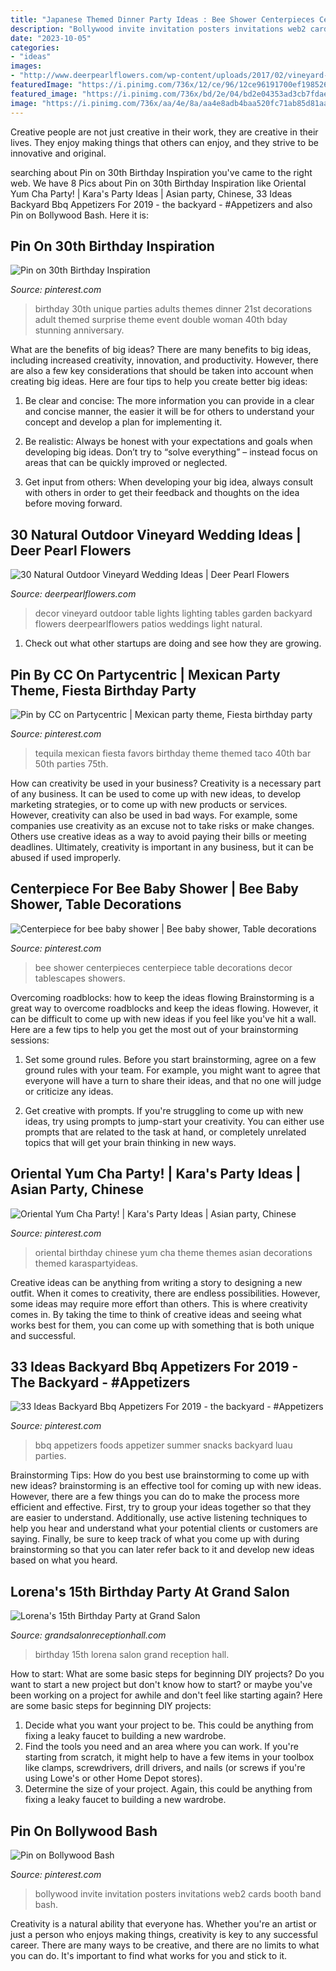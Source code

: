 ```yaml
---
title: "Japanese Themed Dinner Party Ideas : Bee Shower Centerpieces Centerpiece Table Decorations Decor Tablescapes Showers"
description: "Bollywood invite invitation posters invitations web2 cards booth band bash"
date: "2023-10-05"
categories:
- "ideas"
images:
- "http://www.deerpearlflowers.com/wp-content/uploads/2017/02/vineyard-wedding-table-decor.jpg"
featuredImage: "https://i.pinimg.com/736x/12/ce/96/12ce96191700ef19852653fb7ed50e38--mexican-party-favors-fiesta-party.jpg"
featured_image: "https://i.pinimg.com/736x/bd/2e/04/bd2e04353ad3cb7fdae7a3efdda241fe--unique-birthday-party-ideas-th-birthday-parties.jpg"
image: "https://i.pinimg.com/736x/aa/4e/8a/aa4e8adb4baa520fc71ab85d81aa78bc--bee-baby-showers-tablescapes.jpg"
---
```



Creative people are not just creative in their work, they are creative in their lives. They enjoy making things that others can enjoy, and they strive to be innovative and original.

	

		
searching about Pin on 30th Birthday Inspiration you've came to the right web. We have 8 Pics about Pin on 30th Birthday Inspiration like Oriental Yum Cha Party! | Kara&#039;s Party Ideas | Asian party, Chinese, 33 Ideas Backyard Bbq Appetizers For 2019 - the backyard - #Appetizers and also Pin on Bollywood Bash. Here it is:
		
    
## Pin On 30th Birthday Inspiration

<img loading=lazy src="https://i.pinimg.com/736x/bd/2e/04/bd2e04353ad3cb7fdae7a3efdda241fe--unique-birthday-party-ideas-th-birthday-parties.jpg" onerror="this.onerror=null;this.src='https://tse4.mm.bing.net/th?id=OIP.pXibzKJu8JZ6K09u_d9bOAHaOq&amp;pid=15.1';" alt="Pin on 30th Birthday Inspiration">

_Source: pinterest.com_

>birthday 30th unique parties adults themes dinner 21st decorations adult themed surprise theme event double woman 40th bday stunning anniversary. 

	

What are the benefits of big ideas?
There are many benefits to big ideas, including increased creativity, innovation, and productivity. However, there are also a few key considerations that should be taken into account when creating big ideas. Here are four tips to help you create better big ideas:
1. Be clear and concise: The more information you can provide in a clear and concise manner, the easier it will be for others to understand your concept and develop a plan for implementing it.

2. Be realistic: Always be honest with your expectations and goals when developing big ideas. Don’t try to “solve everything” – instead focus on areas that can be quickly improved or neglected.

3. Get input from others: When developing your big idea, always consult with others in order to get their feedback and thoughts on the idea before moving forward.

    
## 30 Natural Outdoor Vineyard Wedding Ideas | Deer Pearl Flowers

<img loading=lazy src="http://www.deerpearlflowers.com/wp-content/uploads/2017/02/vineyard-wedding-table-decor.jpg" onerror="this.onerror=null;this.src='https://tse2.mm.bing.net/th?id=OIP.2iFlS7CCUPmdBiNrNVXohwHaLH&amp;pid=15.1';" alt="30 Natural Outdoor Vineyard Wedding Ideas | Deer Pearl Flowers">

_Source: deerpearlflowers.com_

>decor vineyard outdoor table lights lighting tables garden backyard flowers deerpearlflowers patios weddings light natural. 

	

1. Check out what other startups are doing and see how they are growing.

    
## Pin By CC On Partycentric | Mexican Party Theme, Fiesta Birthday Party

<img loading=lazy src="https://i.pinimg.com/736x/12/ce/96/12ce96191700ef19852653fb7ed50e38--mexican-party-favors-fiesta-party.jpg" onerror="this.onerror=null;this.src='https://tse1.mm.bing.net/th?id=OIP.0rYQmhX3Wf-s0qrxHm4gXAHaJ3&amp;pid=15.1';" alt="Pin by CC on Partycentric | Mexican party theme, Fiesta birthday party">

_Source: pinterest.com_

>tequila mexican fiesta favors birthday theme themed taco 40th bar 50th parties 75th. 

	

How can creativity be used in your business?
Creativity is a necessary part of any business. It can be used to come up with new ideas, to develop marketing strategies, or to come up with new products or services. However, creativity can also be used in bad ways. For example, some companies use creativity as an excuse not to take risks or make changes. Others use creative ideas as a way to avoid paying their bills or meeting deadlines. Ultimately, creativity is important in any business, but it can be abused if used improperly.

    
## Centerpiece For Bee Baby Shower | Bee Baby Shower, Table Decorations

<img loading=lazy src="https://i.pinimg.com/736x/aa/4e/8a/aa4e8adb4baa520fc71ab85d81aa78bc--bee-baby-showers-tablescapes.jpg" onerror="this.onerror=null;this.src='https://tse4.mm.bing.net/th?id=OIP.T03c6Jch5cRK5l0TNikbSwHaJ3&amp;pid=15.1';" alt="Centerpiece for bee baby shower | Bee baby shower, Table decorations">

_Source: pinterest.com_

>bee shower centerpieces centerpiece table decorations decor tablescapes showers. 

	

Overcoming roadblocks: how to keep the ideas flowing
Brainstorming is a great way to overcome roadblocks and keep the ideas flowing. However, it can be difficult to come up with new ideas if you feel like you've hit a wall. Here are a few tips to help you get the most out of your brainstorming sessions:
1. Set some ground rules. Before you start brainstorming, agree on a few ground rules with your team. For example, you might want to agree that everyone will have a turn to share their ideas, and that no one will judge or criticize any ideas.

2. Get creative with prompts. If you're struggling to come up with new ideas, try using prompts to jump-start your creativity. You can either use prompts that are related to the task at hand, or completely unrelated topics that will get your brain thinking in new ways.


    
## Oriental Yum Cha Party! | Kara&#039;s Party Ideas | Asian Party, Chinese

<img loading=lazy src="https://i.pinimg.com/736x/1a/3d/55/1a3d5549440a87efc12fae185506ed56.jpg" onerror="this.onerror=null;this.src='https://tse2.mm.bing.net/th?id=OIP.Gv8BGtbAjbG2Wikk4HSOHQHaLG&amp;pid=15.1';" alt="Oriental Yum Cha Party! | Kara&#039;s Party Ideas | Asian party, Chinese">

_Source: pinterest.com_

>oriental birthday chinese yum cha theme themes asian decorations themed karaspartyideas. 

	

Creative ideas can be anything from writing a story to designing a new outfit. When it comes to creativity, there are endless possibilities. However, some ideas may require more effort than others. This is where creativity comes in. By taking the time to think of creative ideas and seeing what works best for them, you can come up with something that is both unique and successful.

    
## 33 Ideas Backyard Bbq Appetizers For 2019 - The Backyard - #Appetizers

<img loading=lazy src="https://i.pinimg.com/736x/5a/63/d2/5a63d20dc59b8b04abb1c4d775717488.jpg" onerror="this.onerror=null;this.src='https://tse3.mm.bing.net/th?id=OIP.EOgAw_LUGthkx6roz8v13AAAAA&amp;pid=15.1';" alt="33 Ideas Backyard Bbq Appetizers For 2019 - the backyard - #Appetizers">

_Source: pinterest.com_

>bbq appetizers foods appetizer summer snacks backyard luau parties. 

	

Brainstorming Tips: How do you best use brainstorming to come up with new ideas?
brainstorming is an effective tool for coming up with new ideas. However, there are a few things you can do to make the process more efficient and effective. First, try to group your ideas together so that they are easier to understand. Additionally, use active listening techniques to help you hear and understand what your potential clients or customers are saying. Finally, be sure to keep track of what you come up with during brainstorming so that you can later refer back to it and develop new ideas based on what you heard.

    
## Lorena&#039;s 15th Birthday Party At Grand Salon

<img loading=lazy src="https://www.grandsalonreceptionhall.com/wp-content/uploads/2014/01/Grand-Salon-Reception-Hall-Lorena-15th-Birthday-Party-21.jpg" onerror="this.onerror=null;this.src='https://tse2.mm.bing.net/th?id=OIP.LfM7Eb8NeIthx9Bg6yROuQHaE5&amp;pid=15.1';" alt="Lorena&#039;s 15th Birthday Party at Grand Salon">

_Source: grandsalonreceptionhall.com_

>birthday 15th lorena salon grand reception hall. 

	

How to start: What are some basic steps for beginning DIY projects?
Do you want to start a new project but don't know how to start? or maybe you've been working on a project for awhile and don't feel like starting again? Here are some basic steps for beginning DIY projects:
1. Decide what you want your project to be. This could be anything from fixing a leaky faucet to building a new wardrobe. 
2. Find the tools you need and an area where you can work. If you're starting from scratch, it might help to have a few items in your toolbox like clamps, screwdrivers, drill drivers, and nails (or screws if you're using Lowe's or other Home Depot stores). 
3. Determine the size of your project. Again, this could be anything from fixing a leaky faucet to building a new wardrobe. 

    
## Pin On Bollywood Bash

<img loading=lazy src="https://i.pinimg.com/736x/75/2e/0f/752e0fd280f28e6697c6b21cbe71c511--bash-bollywood.jpg" onerror="this.onerror=null;this.src='https://tse3.mm.bing.net/th?id=OIP.UOFAX7ojc4UPRIQetWMUswHaKd&amp;pid=15.1';" alt="Pin on Bollywood Bash">

_Source: pinterest.com_

>bollywood invite invitation posters invitations web2 cards booth band bash. 

	

Creativity is a natural ability that everyone has. Whether you're an artist or just a person who enjoys making things, creativity is key to any successful career. There are many ways to be creative, and there are no limits to what you can do. It's important to find what works for you and stick to it.

